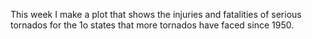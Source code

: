 This week I make a plot that shows the injuries and fatalities of serious tornados for the 1o states that more tornados have faced since 1950. 

